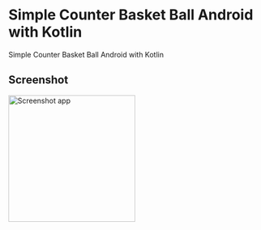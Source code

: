 # Simple Counter Basket Ball Android with Kotlin

Simple Counter Basket Ball Android with Kotlin

## Screenshot

<img width="250" src="https://github.com/ramdanix/simple-counter-android-kotlin/blob/master/screenshot/sc1.png" alt="Screenshot app">

